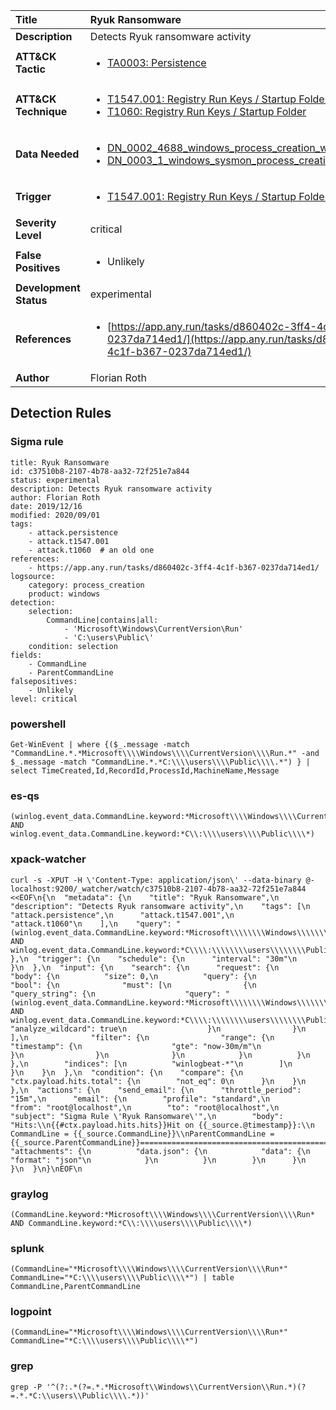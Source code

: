 | Title                    | Ryuk Ransomware       |
|:-------------------------|:------------------|
| **Description**          | Detects Ryuk ransomware activity |
| **ATT&amp;CK Tactic**    |  <ul><li>[TA0003: Persistence](https://attack.mitre.org/tactics/TA0003)</li></ul>  |
| **ATT&amp;CK Technique** | <ul><li>[T1547.001: Registry Run Keys / Startup Folder](https://attack.mitre.org/techniques/T1547/001)</li><li>[T1060: Registry Run Keys / Startup Folder](https://attack.mitre.org/techniques/T1060)</li></ul>  |
| **Data Needed**          | <ul><li>[DN_0002_4688_windows_process_creation_with_commandline](../Data_Needed/DN_0002_4688_windows_process_creation_with_commandline.md)</li><li>[DN_0003_1_windows_sysmon_process_creation](../Data_Needed/DN_0003_1_windows_sysmon_process_creation.md)</li></ul>  |
| **Trigger**              | <ul><li>[T1547.001: Registry Run Keys / Startup Folder](../Triggers/T1547.001.md)</li></ul>  |
| **Severity Level**       | critical |
| **False Positives**      | <ul><li>Unlikely</li></ul>  |
| **Development Status**   | experimental |
| **References**           | <ul><li>[https://app.any.run/tasks/d860402c-3ff4-4c1f-b367-0237da714ed1/](https://app.any.run/tasks/d860402c-3ff4-4c1f-b367-0237da714ed1/)</li></ul>  |
| **Author**               | Florian Roth |


## Detection Rules

### Sigma rule

```
title: Ryuk Ransomware
id: c37510b8-2107-4b78-aa32-72f251e7a844
status: experimental
description: Detects Ryuk ransomware activity
author: Florian Roth
date: 2019/12/16
modified: 2020/09/01
tags:
    - attack.persistence
    - attack.t1547.001
    - attack.t1060  # an old one
references:
    - https://app.any.run/tasks/d860402c-3ff4-4c1f-b367-0237da714ed1/
logsource:
    category: process_creation
    product: windows
detection:
    selection:
        CommandLine|contains|all:
            - 'Microsoft\Windows\CurrentVersion\Run'
            - 'C:\users\Public\'
    condition: selection
fields:
    - CommandLine
    - ParentCommandLine
falsepositives:
    - Unlikely
level: critical

```





### powershell
    
```
Get-WinEvent | where {($_.message -match "CommandLine.*.*Microsoft\\\\Windows\\\\CurrentVersion\\\\Run.*" -and $_.message -match "CommandLine.*.*C:\\\\users\\\\Public\\\\.*") } | select TimeCreated,Id,RecordId,ProcessId,MachineName,Message
```


### es-qs
    
```
(winlog.event_data.CommandLine.keyword:*Microsoft\\\\Windows\\\\CurrentVersion\\\\Run* AND winlog.event_data.CommandLine.keyword:*C\\:\\\\users\\\\Public\\\\*)
```


### xpack-watcher
    
```
curl -s -XPUT -H \'Content-Type: application/json\' --data-binary @- localhost:9200/_watcher/watch/c37510b8-2107-4b78-aa32-72f251e7a844 <<EOF\n{\n  "metadata": {\n    "title": "Ryuk Ransomware",\n    "description": "Detects Ryuk ransomware activity",\n    "tags": [\n      "attack.persistence",\n      "attack.t1547.001",\n      "attack.t1060"\n    ],\n    "query": "(winlog.event_data.CommandLine.keyword:*Microsoft\\\\\\\\Windows\\\\\\\\CurrentVersion\\\\\\\\Run* AND winlog.event_data.CommandLine.keyword:*C\\\\:\\\\\\\\users\\\\\\\\Public\\\\\\\\*)"\n  },\n  "trigger": {\n    "schedule": {\n      "interval": "30m"\n    }\n  },\n  "input": {\n    "search": {\n      "request": {\n        "body": {\n          "size": 0,\n          "query": {\n            "bool": {\n              "must": [\n                {\n                  "query_string": {\n                    "query": "(winlog.event_data.CommandLine.keyword:*Microsoft\\\\\\\\Windows\\\\\\\\CurrentVersion\\\\\\\\Run* AND winlog.event_data.CommandLine.keyword:*C\\\\:\\\\\\\\users\\\\\\\\Public\\\\\\\\*)",\n                    "analyze_wildcard": true\n                  }\n                }\n              ],\n              "filter": {\n                "range": {\n                  "timestamp": {\n                    "gte": "now-30m/m"\n                  }\n                }\n              }\n            }\n          }\n        },\n        "indices": [\n          "winlogbeat-*"\n        ]\n      }\n    }\n  },\n  "condition": {\n    "compare": {\n      "ctx.payload.hits.total": {\n        "not_eq": 0\n      }\n    }\n  },\n  "actions": {\n    "send_email": {\n      "throttle_period": "15m",\n      "email": {\n        "profile": "standard",\n        "from": "root@localhost",\n        "to": "root@localhost",\n        "subject": "Sigma Rule \'Ryuk Ransomware\'",\n        "body": "Hits:\\n{{#ctx.payload.hits.hits}}Hit on {{_source.@timestamp}}:\\n      CommandLine = {{_source.CommandLine}}\\nParentCommandLine = {{_source.ParentCommandLine}}================================================================================\\n{{/ctx.payload.hits.hits}}",\n        "attachments": {\n          "data.json": {\n            "data": {\n              "format": "json"\n            }\n          }\n        }\n      }\n    }\n  }\n}\nEOF\n
```


### graylog
    
```
(CommandLine.keyword:*Microsoft\\\\Windows\\\\CurrentVersion\\\\Run* AND CommandLine.keyword:*C\\:\\\\users\\\\Public\\\\*)
```


### splunk
    
```
(CommandLine="*Microsoft\\\\Windows\\\\CurrentVersion\\\\Run*" CommandLine="*C:\\\\users\\\\Public\\\\*") | table CommandLine,ParentCommandLine
```


### logpoint
    
```
(CommandLine="*Microsoft\\\\Windows\\\\CurrentVersion\\\\Run*" CommandLine="*C:\\\\users\\\\Public\\\\*")
```


### grep
    
```
grep -P '^(?:.*(?=.*.*Microsoft\\Windows\\CurrentVersion\\Run.*)(?=.*.*C:\\users\\Public\\\\.*))'
```




